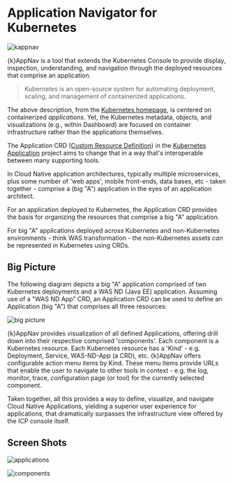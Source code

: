 # Application Navigator for Kubernetes

![kappnav](https://github.com/kappnav/design/blob/master/images/prism.png)

{k}AppNav is a tool that extends the Kubernetes Console to provide display, inspection, understanding, and navigation through the deployed resources that comprise an application.

> Kubernetes is an open-source system for automating deployment, scaling, and management of containerized applications.

The above description, from the [Kubernetes homepage](https://kubernetes.io/), is centered on containerized _applications_. Yet, the Kubernetes metadata, objects, and visualizations (e.g., within Dashboard) are focused on container infrastructure rather than the applications themselves.

The Application CRD ([Custom Resource Definition](https://kubernetes.io/docs/concepts/api-extension/custom-resources/#customresourcedefinitions)) in the [Kubernetes Application](https://github.com/kubernetes-sigs/application) project aims to change that in a way that's interoperable between many supporting tools.

In Cloud Native application architectures, typically multiple microservices, plus some number of 'web apps', mobile front-ends, data bases, etc - taken together - comprise a (big "A") application in the eyes of an application architect.  

For an application deployed to Kubernetes, the Application CRD provides the basis for organizing the resources that comprise a big "A" application.  

For big "A" applications deployed across Kubernetes and non-Kubernetes environments - think WAS transformation - the non-Kubernetes assets _can_ be represented _in_ Kubernetes using CRDs. 

## Big Picture 

The following diagram depicts a big "A" application comprised of two Kubernetes deployments and a WAS ND (Java EE) application.  Assuming use of a "WAS ND App" CRD, an Application CRD can be used to define an Application (big "A") that comprises all three resources: 

![big picture](https://github.com/kappnav/design/blob/master/images/big-picture.png)

{k}AppNav provides visualization of all defined Applications, offering drill down into their respective comprised 'components'.  Each component is a Kubernetes resource.  Each Kubernetes resource has a 'Kind' - e.g. Deployment, Service, WAS-ND-App (a CRD), etc.  {k}AppNav offers configurable action menu items by Kind.  These menu items provide URLs that enable the user to navigate to other tools in context - e.g. the log, monitor, trace, configuration page (or tool) for the currently selected component. 

Taken together, all this provides a way to define, visualize, and navigate Cloud Native Applications, yielding a superior user experience for applications, that dramatically surpasses the infrastructure view offered by the ICP console itself. 

## Screen Shots

![applications](https://github.com/kappnav/design/blob/master/images/screen-shot-applications.png)

![components](https://github.com/kappnav/design/blob/master/images/screen-shot-components.png)
